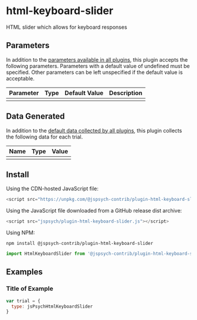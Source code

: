 # html-keyboard-slider

HTML slider which allows for keyboard responses

## Parameters

In addition to the [parameters available in all plugins](https://jspsych.org/latest/overview/plugins.md#parameters-available-in-all-plugins), this plugin accepts the following parameters. Parameters with a default value of undefined must be specified. Other parameters can be left unspecified if the default value is acceptable.

| Parameter           | Type             | Default Value      | Description                              |
| ------------------- | ---------------- | ------------------ | ---------------------------------------- |
|                     |                  |                    |                                          |

## Data Generated

In addition to the [default data collected by all plugins](https://jspsych.org/latest/overview/plugins.md#data-collected-by-all-plugins), this plugin collects the following data for each trial.

| Name      | Type    | Value                                    |
| --------- | ------- | ---------------------------------------- |
|           |         |                                          |

## Install

Using the CDN-hosted JavaScript file:

```js
<script src="https://unpkg.com/@jspsych-contrib/plugin-html-keyboard-slider"></script>
```

Using the JavaScript file downloaded from a GitHub release dist archive:

```js
<script src="jspsych/plugin-html-keyboard-slider.js"></script>
```

Using NPM:

```
npm install @jspsych-contrib/plugin-html-keyboard-slider
```

```js
import HtmlKeyboardSlider from '@jspsych-contrib/plugin-html-keyboard-slider';
```

## Examples

### Title of Example

```javascript
var trial = {
  type: jsPsychHtmlKeyboardSlider
}
```